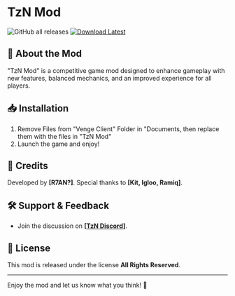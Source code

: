 # **TzN Mod**

![GitHub all releases](https://img.shields.io/github/downloads/R7ANBTWTTV/TzN-Venge-Mod/total)
[![Download Latest](https://img.shields.io/github/v/release/R7ANBTWTTV/TzN-Venge-Mod?label=Download%20Latest)](https://github.com/R7ANBTWTTV/TzN-Venge-Mod/releases/tag/VengeTzNMod0.8)

## **📌 About the Mod**
"TzN Mod" is a competitive game mod designed to enhance gameplay with new features, balanced mechanics, and an improved experience for all players.

## **📥 Installation**
1. Remove Files from "Venge Client" Folder in "Documents, then replace them with the files in "TzN Mod"
2. Launch the game and enjoy!

## **📄 Credits**
Developed by **[R7AN?]**.
Special thanks to **[Kit, Igloo, Ramiq]**.

## **🛠 Support & Feedback**
- Join the discussion on **[[TzN Discord](https://discord.gg/GpU2D77Yxb)]**.

## **📜 License**
This mod is released under the license **All Rights Reserved**.

---
Enjoy the mod and let us know what you think! 🚀
